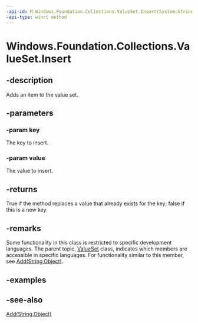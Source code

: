 ```yaml
---
-api-id: M:Windows.Foundation.Collections.ValueSet.Insert(System.String,System.Object)
-api-type: winrt method
---
```


<!-- Method syntax
public bool Insert(System.String key, System.Object value)
-->

# Windows.Foundation.Collections.ValueSet.Insert

## -description
Adds an item to the value set.

## -parameters
### -param key
The key to insert.

### -param value
The value to insert.

## -returns
True if the method replaces a value that already exists for the key; false if this is a new key.

## -remarks
Some functionality in this class is restricted to specific development languages. The parent topic, [ValueSet](valueset.md) class, indicates which members are accessible in specific languages. For functionality similar to this member, see [Add(String,Object)](https://docs.microsoft.com/dotnet/api/system.collections.generic.idictionary-2.add).

## -examples

## -see-also
[Add(String,Object)](https://docs.microsoft.com/dotnet/api/system.collections.generic.idictionary-2.add)
